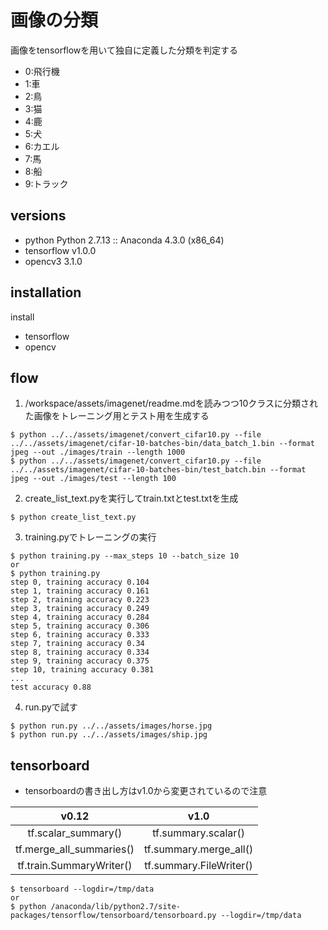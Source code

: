 # 画像の分類


画像をtensorflowを用いて独自に定義した分類を判定する

- 0:飛行機
- 1:車
- 2:鳥
- 3:猫
- 4:鹿
- 5:犬
- 6:カエル
- 7:馬
- 8:船
- 9:トラック

## versions

- python      Python 2.7.13 :: Anaconda 4.3.0 (x86_64)
- tensorflow  v1.0.0
- opencv3     3.1.0

## installation
install
- tensorflow
- opencv

## flow

1. /workspace/assets/imagenet/readme.mdを読みつつ10クラスに分類された画像をトレーニング用とテスト用を生成する

```
$ python ../../assets/imagenet/convert_cifar10.py --file ../../assets/imagenet/cifar-10-batches-bin/data_batch_1.bin --format jpeg --out ./images/train --length 1000
$ python ../../assets/imagenet/convert_cifar10.py --file ../../assets/imagenet/cifar-10-batches-bin/test_batch.bin --format jpeg --out ./images/test --length 100
```

2. create_list_text.pyを実行してtrain.txtとtest.txtを生成

```
$ python create_list_text.py
```

3. training.pyでトレーニングの実行

```
$ python training.py --max_steps 10 --batch_size 10
or
$ python training.py
step 0, training accuracy 0.104
step 1, training accuracy 0.161
step 2, training accuracy 0.223
step 3, training accuracy 0.249
step 4, training accuracy 0.284
step 5, training accuracy 0.306
step 6, training accuracy 0.333
step 7, training accuracy 0.34
step 8, training accuracy 0.334
step 9, training accuracy 0.375
step 10, training accuracy 0.381
...
test accuracy 0.88
```

4. run.pyで試す

```
$ python run.py ../../assets/images/horse.jpg
$ python run.py ../../assets/images/ship.jpg
```

## tensorboard

- tensorboardの書き出し方はv1.0から変更されているので注意

|v0.12|v1.0|
|:---:|:---:|
|tf.scalar_summary()|tf.summary.scalar()|
|tf.merge_all_summaries()|tf.summary.merge_all()|
|tf.train.SummaryWriter()|tf.summary.FileWriter()|

```
$ tensorboard --logdir=/tmp/data
or
$ python /anaconda/lib/python2.7/site-packages/tensorflow/tensorboard/tensorboard.py --logdir=/tmp/data
```
